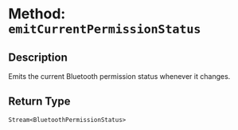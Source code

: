 # Method: `emitCurrentPermissionStatus`

## Description

Emits the current Bluetooth permission status whenever it changes.

## Return Type
`Stream<BluetoothPermissionStatus>`

